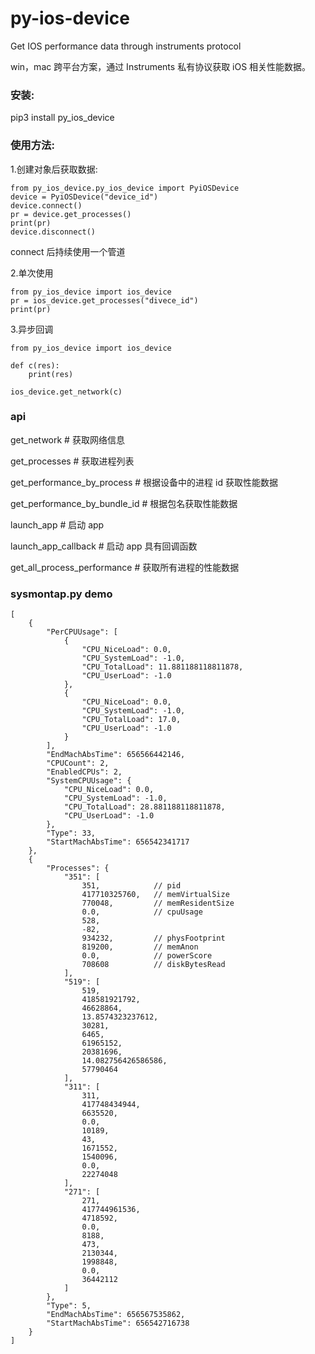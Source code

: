 # py-ios-device

Get IOS performance data through instruments protocol

win，mac 跨平台方案，通过 Instruments 私有协议获取 iOS 相关性能数据。

### 安装:

pip3 install py_ios_device

### 使用方法:
1.创建对象后获取数据:

```
from py_ios_device.py_ios_device import PyiOSDevice
device = PyiOSDevice("device_id")
device.connect()
pr = device.get_processes()
print(pr)
device.disconnect()
```
connect 后持续使用一个管道

2.单次使用
```
from py_ios_device import ios_device
pr = ios_device.get_processes("divece_id")
print(pr)
```

3.异步回调
```
from py_ios_device import ios_device

def c(res):
    print(res)

ios_device.get_network(c)
```

### api

get_network  # 获取网络信息

get_processes  # 获取进程列表

get_performance_by_process  # 根据设备中的进程 id 获取性能数据

get_performance_by_bundle_id  # 根据包名获取性能数据

launch_app  # 启动 app

launch_app_callback   # 启动 app 具有回调函数

get_all_process_performance  # 获取所有进程的性能数据


### sysmontap.py demo
```
[
    {
        "PerCPUUsage": [
            {
                "CPU_NiceLoad": 0.0,
                "CPU_SystemLoad": -1.0,
                "CPU_TotalLoad": 11.881188118811878,
                "CPU_UserLoad": -1.0
            },
            {
                "CPU_NiceLoad": 0.0,
                "CPU_SystemLoad": -1.0,
                "CPU_TotalLoad": 17.0,
                "CPU_UserLoad": -1.0
            }
        ],
        "EndMachAbsTime": 656566442146,
        "CPUCount": 2,
        "EnabledCPUs": 2,
        "SystemCPUUsage": {
            "CPU_NiceLoad": 0.0,
            "CPU_SystemLoad": -1.0,
            "CPU_TotalLoad": 28.881188118811878,
            "CPU_UserLoad": -1.0
        },
        "Type": 33,
        "StartMachAbsTime": 656542341717
    },
    {
        "Processes": {
            "351": [
                351,            // pid 
                417710325760,   // memVirtualSize
                770048,         // memResidentSize
                0.0,            // cpuUsage
                528,
                -82,            
                934232,         // physFootprint
                819200,         // memAnon
                0.0,            // powerScore
                708608          // diskBytesRead
            ],
            "519": [
                519,
                418581921792,
                46628864,
                13.8574323237612,
                30281,
                6465,
                61965152,
                20381696,
                14.082756426586586,
                57790464
            ],
            "311": [
                311,
                417748434944,
                6635520,
                0.0,
                10189,
                43,
                1671552,
                1540096,
                0.0,
                22274048
            ],
            "271": [
                271,
                417744961536,
                4718592,
                0.0,
                8188,
                473,
                2130344,
                1998848,
                0.0,
                36442112
            ]
        },
        "Type": 5,
        "EndMachAbsTime": 656567535862,
        "StartMachAbsTime": 656542716738
    }
]
```
